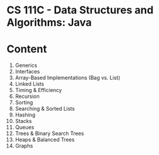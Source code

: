 # CS 111C - Data Structures and Algorithms: Java



# Content
1. Generics
2. Interfaces
3. Array-Based Implementations (Bag vs. List)
4. Linked Lists
5. Timing & Efficiency
6. Recursion
7. Sorting
8. Searching & Sorted Lists
9. Hashing
10. Stacks
11. Queues
12. Trees & Binary Search Trees
13. Heaps & Balanced Trees
14. Graphs
